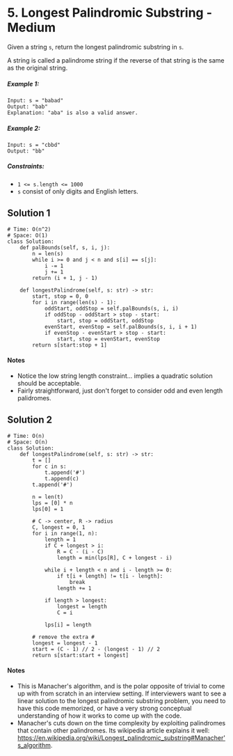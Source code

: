 # 5. Longest Palindromic Substring - Medium

Given a string `s`, return the longest palindromic substring in `s`.

A string is called a palindrome string if the reverse of that string is the same as the original string.

##### Example 1:

```
Input: s = "babad"
Output: "bab"
Explanation: "aba" is also a valid answer.
```

##### Example 2:

```
Input: s = "cbbd"
Output: "bb"
```


##### Constraints:

- `1 <= s.length <= 1000`
- `s` consist of only digits and English letters.


## Solution 1
```
# Time: O(n^2)
# Space: O(1)
class Solution:
    def palBounds(self, s, i, j):
        n = len(s)
        while i >= 0 and j < n and s[i] == s[j]:
            i -= 1
            j += 1
        return (i + 1, j - 1)
    
    def longestPalindrome(self, s: str) -> str:
        start, stop = 0, 0
        for i in range(len(s) - 1):
            oddStart, oddStop = self.palBounds(s, i, i)
            if oddStop - oddStart > stop - start:
                start, stop = oddStart, oddStop
            evenStart, evenStop = self.palBounds(s, i, i + 1)
            if evenStop - evenStart > stop - start:
                start, stop = evenStart, evenStop
        return s[start:stop + 1]
```

#### Notes
- Notice the low string length constraint... implies a quadratic solution should be acceptable.
- Fairly straightforward, just don't forget to consider odd and even length palidromes.

## Solution 2
```
# Time: O(n)
# Space: O(n)
class Solution:
    def longestPalindrome(self, s: str) -> str:
        t = []
        for c in s:
            t.append('#')
            t.append(c)
        t.append('#')

        n = len(t)
        lps = [0] * n
        lps[0] = 1

        # C -> center, R -> radius
        C, longest = 0, 1
        for i in range(1, n):
            length = 1
            if C + longest > i:
                R = C - (i - C)
                length = min(lps[R], C + longest - i)

            while i + length < n and i - length >= 0:
                if t[i + length] != t[i - length]:
                    break
                length += 1

            if length > longest:
                longest = length
                C = i

            lps[i] = length

        # remove the extra #
        longest = longest - 1
        start = (C - 1) // 2 - (longest - 1) // 2
        return s[start:start + longest]
```

#### Notes
- This is Manacher's algorithm, and is the polar opposite of trivial to come up with from scratch in an interview setting. If interviewers want to see a linear solution to the longest palindromic substring problem, you need to have this code memorized, or have a very strong conceptual understanding of how it works to come up with the code.
- Manacher's cuts down on the time complexity by exploiting palindromes that contain other palindromes. Its wikipedia article explains it well: https://en.wikipedia.org/wiki/Longest_palindromic_substring#Manacher's_algorithm.